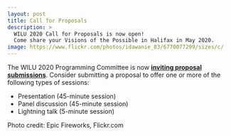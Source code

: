 ```yaml
---
layout: post
title: Call for Proposals
description: >
  WILU 2020 Call for Proposals is now open!
  Come share your Visions of the Possible in Halifax in May 2020. 
image: https://www.flickr.com/photos/idawanie_83/6770077299/sizes/c/
---
```

The WILU 2020 Programming Committee is now **[inviting proposal submissions](https://wilu-conference.github.io/call/)**. Consider submitting a proposal to offer one or more of the following types of sessions:
 
* Presentation (45-minute session)
* Panel discussion (45-minute session)
* Lightning talk (5-minute session)


Photo credit: Epic Fireworks, Flickr.com

